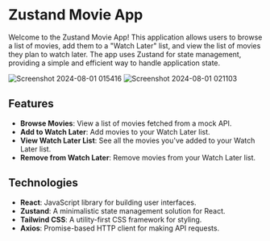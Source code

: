 # Zustand Movie App

Welcome to the Zustand Movie App! This application allows users to browse a list of movies, add them to a "Watch Later" list, and view the list of movies they plan to watch later. The app uses Zustand for state management, providing a simple and efficient way to handle application state.

![Screenshot 2024-08-01 015416](https://github.com/user-attachments/assets/0b0ef398-a3f3-4b31-927e-179ab5f252d6)
![Screenshot 2024-08-01 021103](https://github.com/user-attachments/assets/37a49e7a-85c4-46e8-bc37-5e8818f76b25)

## Features

- **Browse Movies**: View a list of movies fetched from a mock API.
- **Add to Watch Later**: Add movies to your Watch Later list.
- **View Watch Later List**: See all the movies you've added to your Watch Later list.
- **Remove from Watch Later**: Remove movies from your Watch Later list.

## Technologies

- **React**: JavaScript library for building user interfaces.
- **Zustand**: A minimalistic state management solution for React.
- **Tailwind CSS**: A utility-first CSS framework for styling.
- **Axios**: Promise-based HTTP client for making API requests.


